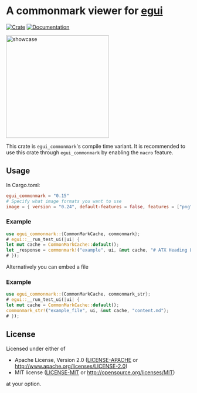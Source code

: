 # A commonmark viewer for [egui](https://github.com/emilk/egui)

[![Crate](https://img.shields.io/crates/v/egui_commonmark_macros.svg)](https://crates.io/crates/egui_commonmark_macros)
[![Documentation](https://docs.rs/egui_commonmark/badge.svg)](https://docs.rs/egui_commonmark)

<img src="https://raw.githubusercontent.com/lampsitter/egui_commonmark/master/assets/example-v3.png" alt="showcase" width=280/>

This crate is `egui_commonmark`'s compile time variant. It is recommended to use
this crate through `egui_commonmark` by enabling the `macro` feature.


## Usage

In Cargo.toml:

```toml
egui_commonmark = "0.15"
# Specify what image formats you want to use
image = { version = "0.24", default-features = false, features = ["png"] }
```

### Example

```rust
use egui_commonmark::{CommonMarkCache, commonmark};
# egui::__run_test_ui(|ui| {
let mut cache = CommonMarkCache::default();
let _response = commonmark!("example", ui, &mut cache, "# ATX Heading Level 1");
# });
```

Alternatively you can embed a file

### Example

```rust
use egui_commonmark::{CommonMarkCache, commonmark_str};
# egui::__run_test_ui(|ui| {
let mut cache = CommonMarkCache::default();
commonmark_str!("example_file", ui, &mut cache, "content.md");
# });
```

## License

Licensed under either of

 * Apache License, Version 2.0 ([LICENSE-APACHE](LICENSE-APACHE) or http://www.apache.org/licenses/LICENSE-2.0)
 * MIT license ([LICENSE-MIT](LICENSE-MIT) or http://opensource.org/licenses/MIT)

at your option.
